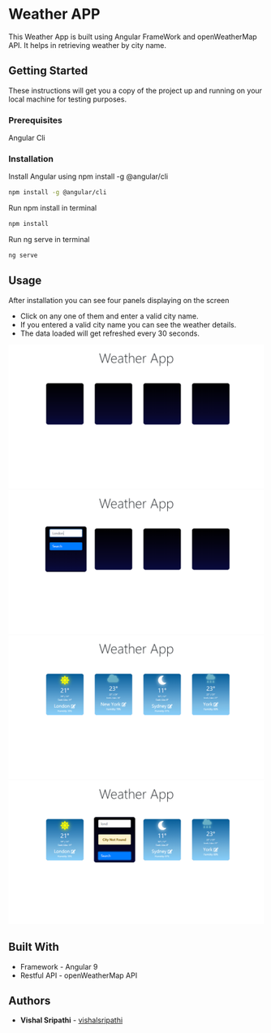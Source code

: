 # Weather APP

This Weather App is built using Angular FrameWork and openWeatherMap API. It helps in retrieving weather by city name.

## Getting Started
These instructions will get you a copy of the project up and running on your local machine for testing purposes.

### Prerequisites
Angular Cli


### Installation
Install Angular using npm install -g @angular/cli
```bash
npm install -g @angular/cli
```
Run npm install in terminal
```bash
npm install
```
Run ng serve in terminal
```bash
ng serve
```

## Usage 
After installation you can see four panels displaying on the screen
- Click on any one of them and enter a valid city name.
- If you entered a valid city name you can see the weather details.
- The data loaded will get refreshed every 30 seconds.

<img src="images/Screenshot%20(49).png">
<img src="images/Screenshot%20(50).png">
<img src="images/Screenshot%20(51).png">
<img src="images/Screenshot%20(52).png">


## Built With
* Framework - Angular 9
* Restful API - openWeatherMap API

## Authors
* **Vishal Sripathi** - [vishalsripathi](https://github.com/vishalsripathi)
